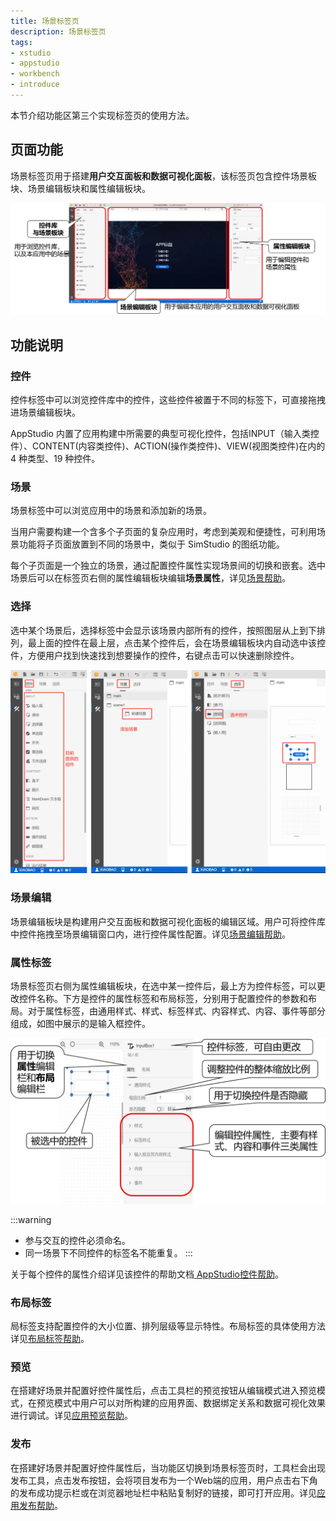 ```yaml
---
title: 场景标签页
description: 场景标签页
tags:
- xstudio
- appstudio
- workbench
- introduce
---
```


本节介绍功能区第三个实现标签页的使用方法。

## 页面功能

场景标签页用于搭建**用户交互面板和数据可视化面板**，该标签页包含控件场景板块、场景编辑板块和属性编辑板块。

![场景标签页](./1.png)

## 功能说明

### 控件

控件标签中可以浏览控件库中的控件，这些控件被置于不同的标签下，可直接拖拽进场景编辑板块。

AppStudio 内置了应用构建中所需要的典型可视化控件，包括INPUT（输入类控件）、CONTENT(内容类控件)、ACTION(操作类控件)、VIEW(视图类控件)在内的 4 种类型、19 种控件。

### 场景

场景标签中可以浏览应用中的场景和添加新的场景。

当用户需要构建一个含多个子页面的复杂应用时，考虑到美观和便捷性，可利用场景功能将子页面放置到不同的场景中，类似于 SimStudio 的图纸功能。

每个子页面是一个独立的场景，通过配置控件属性实现场景间的切换和嵌套。选中场景后可以在标签页右侧的属性编辑板块编辑**场景属性**，详见[场景帮助](./10-scene/index.md)。

### 选择

选中某个场景后，选择标签中会显示该场景内部所有的控件，按照图层从上到下排列，最上面的控件在最上层，点击某个控件后，会在场景编辑板块内自动选中该控件，方便用户找到快速找到想要操作的控件，右键点击可以快速删除控件。

![控件场景板块](./2.png)

### 场景编辑

场景编辑板块是构建用户交互面板和数据可视化面板的编辑区域。用户可将控件库中控件拖拽至场景编辑窗口内，进行控件属性配置。详见[场景编辑帮助](./20-scene-editting/index.md)。

### 属性标签

场景标签页右侧为属性编辑板块，在选中某一控件后，最上方为控件标签，可以更改控件名称。下方是控件的属性标签和布局标签，分别用于配置控件的参数和布局。对于属性标签，由通用样式、样式、标签样式、内容样式、内容、事件等部分组成，如图中展示的是输入框控件。

![属性标签](./3.png)

:::warning
- 参与交互的控件必须命名。
- 同一场景下不同控件的标签名不能重复。
:::

关于每个控件的属性介绍详见该控件的帮助文档[ AppStudio控件帮助](../../../60-widget-library/index.md)。

### 布局标签

局标签支持配置控件的大小位置、排列层级等显示特性。布局标签的具体使用方法详见[布局标签帮助](./30-layout/index.md)。

### 预览

在搭建好场景并配置好控件属性后，点击工具栏的预览按钮从编辑模式进入预览模式，在预览模式中用户可以对所构建的应用界面、数据绑定关系和数据可视化效果进行调试。详见[应用预览帮助](../../../50-app-design/40-app-preview/index.md)。

### 发布

在搭建好场景并配置好控件属性后，当功能区切换到场景标签页时，工具栏会出现发布工具，点击发布按钮，会将项目发布为一个Web端的应用，用户点击右下角的发布成功提示栏或在浏览器地址栏中粘贴复制好的链接，即可打开应用。详见[应用发布帮助](../../../50-app-design/50-app-release/index.md)。